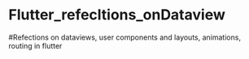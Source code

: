 # Flutter_refecltions_onDataview
#Refections on dataviews, user components and layouts, animations, routing in flutter
